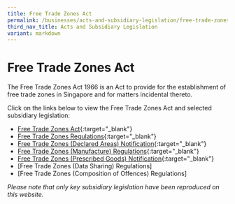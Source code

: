 ```yaml
---
title: Free Trade Zones Act
permalink: /businesses/acts-and-subsidiary-legislation/free-trade-zones-act/
third_nav_title: Acts and Subsidiary Legislation
variant: markdown
---
```

# Free Trade Zones Act

The Free Trade Zones Act 1966 is an Act to provide for the establishment of free trade zones in Singapore and for matters incidental thereto.

Click on the links below to view the Free Trade Zones Act and selected subsidiary legislation:

-   [Free Trade Zones Act](https://sso.agc.gov.sg/Act/FTZA1966){:target="_blank"}
-   [Free Trade Zones Regulations](https://sso.agc.gov.sg/SL/FTZA1966-RG1){:target="_blank"}
-   [Free Trade Zones (Declared Areas) Notification](https://sso.agc.gov.sg/SL/FTZA1966-N3){:target="_blank"}
-   [Free Trade Zones (Manufacture) Regulations](https://sso.agc.gov.sg/SL/FTZA1966-RG2){:target="_blank"}
-   [Free Trade Zones (Prescribed Goods) Notification](https://sso.agc.gov.sg/SL/FTZA1966-N1){:target="_blank"}
-   [Free Trade Zones (Data Sharing) Regulations]
-   [Free Trade Zones (Composition of Offences) Regulations]

*Please note that only key subsidiary legislation have been reproduced on this website.*